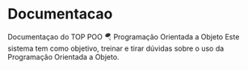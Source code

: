 # Documentacao
Documentaçao do TOP POO
🪂  Programação Orientada a Objeto
Este sistema tem como objetivo, treinar e tirar dúvidas sobre o uso da 
Programação Orientada a  Objeto.
